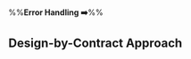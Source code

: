 <link rel="stylesheet" href="{{baseUrl}}/css/textbook.css">

<div class="website-content">

%%**Error Handling :arrow_right:**%%

## Design-by-Contract Approach

<div id="main">

<include src="what/embed.md" />

</div>

</div>

